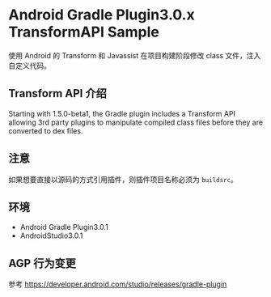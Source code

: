 # Android Gradle Plugin3.0.x TransformAPI Sample

使用 Android 的 Transform 和 Javassist 在项目构建阶段修改 class 文件，注入自定义代码。

## Transform API 介绍

Starting with 1.5.0-beta1, the Gradle plugin includes a Transform API allowing 3rd party plugins to manipulate compiled class files before they are converted to dex files.

## 注意

如果想要直接以源码的方式引用插件，则插件项目名称必须为 `buildsrc`。

## 环境

- Android Gradle Plugin3.0.1
- AndroidStudio3.0.1

## AGP 行为变更

参考 <https://developer.android.com/studio/releases/gradle-plugin>